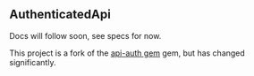 AuthenticatedApi
-----

Docs will follow soon, see specs for now.

This project is a fork of the [api-auth gem](https://github.com/mgomes/api_auth) gem, but has changed significantly.
